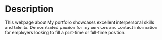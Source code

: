 
# Description 
 This webpage about My portfolio showcases excellent interpersonal skills and talents. Demonstrated passion for my services and contact information for employers looking to fill a part-time or full-time position.


